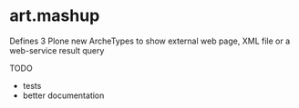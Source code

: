 art.mashup
==========

Defines 3 Plone new ArcheTypes to show external web page, XML file or a web-service result query


TODO

- tests
- better documentation
